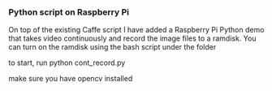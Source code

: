 ### Python script on Raspberry Pi
On top of the existing Caffe script I have added a Raspberry Pi Python demo that takes video continuously and record the image files to a ramdisk. You can turn on the ramdisk using the bash script under the folder

to start, run python cont\_record.py

make sure you have opencv installed
